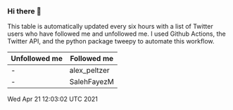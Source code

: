 ### Hi there 👋

This table is automatically updated every six hours with a list of Twitter users who have followed me and unfollowed me. I used Github Actions, the Twitter API, and the python package tweepy to automate this workflow.

| Unfollowed me |  Followed me |
| --- | --- |
|-|alex_peltzer|
|-|SalehFayezM|
Wed Apr 21 12:03:02 UTC 2021
